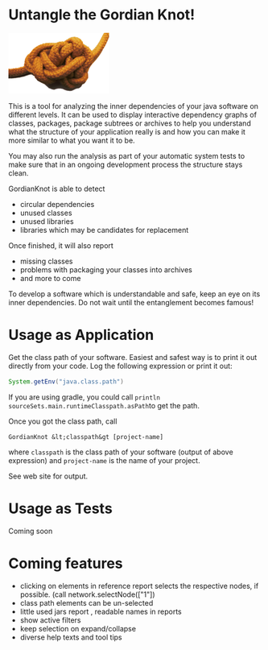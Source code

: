 # Untangle the Gordian Knot!
![Logo](src/main/resources/frontend/knot.png)

This is a tool for analyzing the inner dependencies of your java software
on different levels. It can be used to display interactive
dependency graphs of classes, packages, package subtrees or archives
to help you understand what the structure of your application really is
and how you can make it more similar to what you want it to be.

You may also run the analysis as part of your automatic system tests to
make sure that in an ongoing development process the structure stays clean.

GordianKnot is able to detect
- circular dependencies
- unused classes
- unused libraries
- libraries which may be candidates for replacement

Once finished, it will also report
- missing classes
- problems with packaging your classes into archives
- and more to come

To develop a software which is understandable and safe, keep an eye on its inner dependencies.
Do not wait until the entanglement becomes famous!

# Usage as Application

Get the class path of your software. Easiest and safest way is to print it out directly from your code.
Log the following expression or print it out:

```java
System.getEnv("java.class.path")
```
If you are using gradle, you could call `println sourceSets.main.runtimeClasspath.asPath`to get the path.

Once you got the class path, call
```
GordianKnot &lt;classpath&gt [project-name]
```
where `classpath` is the class path of your software (output of above expression) and `project-name` is the name of your project.

See web site for output.

# Usage as Tests

Coming soon


# Coming features

- clicking on elements in reference report selects the respective nodes, if possible. (call network.selectNode(["1"])
- class path elements can be un-selected
- little used jars report , readable names in reports
- show active filters
- keep selection on expand/collapse
- diverse help texts and tool tips
